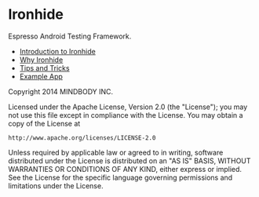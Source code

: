 Ironhide
========

Espresso Android Testing Framework.

* [Introduction to Ironhide](https://github.com/mindbody/Ironhide/wiki/Introduction-to-Ironhide)
* [Why Ironhide](https://github.com/mindbody/Ironhide/wiki/Why-Ironhide%3F)
* [Tips and Tricks](https://github.com/mindbody/Ironhide/wiki/Tips-and-Tricks)
* [Example App](https://github.com/mindbody/Ironhide/wiki/Example-App-with-Ironhide-Use)


Copyright 2014 MINDBODY INC.

Licensed under the Apache License, Version 2.0 (the "License");
you may not use this file except in compliance with the License.
You may obtain a copy of the License at

    http://www.apache.org/licenses/LICENSE-2.0

Unless required by applicable law or agreed to in writing, software
distributed under the License is distributed on an "AS IS" BASIS,
WITHOUT WARRANTIES OR CONDITIONS OF ANY KIND, either express or implied.
See the License for the specific language governing permissions and
limitations under the License.
